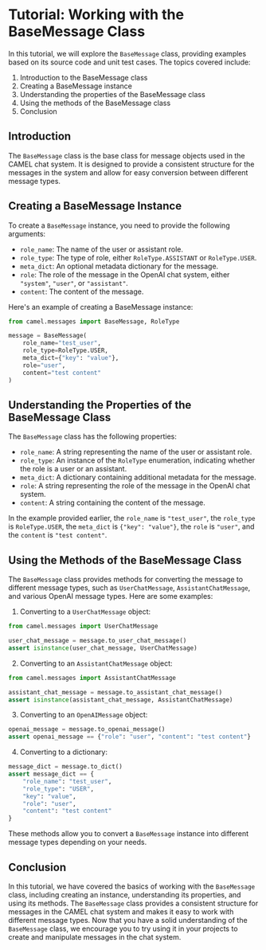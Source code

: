 # Tutorial: Working with the BaseMessage Class

In this tutorial, we will explore the `BaseMessage` class, providing examples based on its source code and unit test cases. The topics covered include:

1. Introduction to the BaseMessage class
2. Creating a BaseMessage instance
3. Understanding the properties of the BaseMessage class
4. Using the methods of the BaseMessage class
5. Conclusion

## Introduction

The `BaseMessage` class is the base class for message objects used in the CAMEL chat system. It is designed to provide a consistent structure for the messages in the system and allow for easy conversion between different message types.

## Creating a BaseMessage Instance

To create a `BaseMessage` instance, you need to provide the following arguments:

- `role_name`: The name of the user or assistant role.
- `role_type`: The type of role, either `RoleType.ASSISTANT` or `RoleType.USER`.
- `meta_dict`: An optional metadata dictionary for the message.
- `role`: The role of the message in the OpenAI chat system, either `"system"`, `"user"`, or `"assistant"`.
- `content`: The content of the message.

Here's an example of creating a BaseMessage instance:

```python
from camel.messages import BaseMessage, RoleType

message = BaseMessage(
    role_name="test_user",
    role_type=RoleType.USER,
    meta_dict={"key": "value"},
    role="user",
    content="test content"
)
```

## Understanding the Properties of the BaseMessage Class

The `BaseMessage` class has the following properties:

- `role_name`: A string representing the name of the user or assistant role.
- `role_type`: An instance of the `RoleType` enumeration, indicating whether the role is a user or an assistant.
- `meta_dict`: A dictionary containing additional metadata for the message.
- `role`: A string representing the role of the message in the OpenAI chat system.
- `content`: A string containing the content of the message.

In the example provided earlier, the `role_name` is `"test_user"`, the `role_type` is `RoleType.USER`, the `meta_dict` is `{"key": "value"}`, the `role` is `"user"`, and the `content` is `"test content"`.

## Using the Methods of the BaseMessage Class

The `BaseMessage` class provides methods for converting the message to different message types, such as `UserChatMessage`, `AssistantChatMessage`, and various OpenAI message types. Here are some examples:

1. Converting to a `UserChatMessage` object:

```python
from camel.messages import UserChatMessage

user_chat_message = message.to_user_chat_message()
assert isinstance(user_chat_message, UserChatMessage)
```

2. Converting to an `AssistantChatMessage` object:

```python
from camel.messages import AssistantChatMessage

assistant_chat_message = message.to_assistant_chat_message()
assert isinstance(assistant_chat_message, AssistantChatMessage)
```

3. Converting to an `OpenAIMessage` object:

```python
openai_message = message.to_openai_message()
assert openai_message == {"role": "user", "content": "test content"}
```

4. Converting to a dictionary:

```python
message_dict = message.to_dict()
assert message_dict == {
    "role_name": "test_user",
    "role_type": "USER",
    "key": "value",
    "role": "user",
    "content": "test content"
}
```

These methods allow you to convert a `BaseMessage` instance into different message types depending on your needs.

## Conclusion

In this tutorial, we have covered the basics of working with the `BaseMessage` class, including creating an instance, understanding its properties, and using its methods. The `BaseMessage` class provides a consistent structure for messages in the CAMEL chat system and makes it easy to work with different message types. Now that you have a solid understanding of the `BaseMessage` class, we encourage you to try using it in your projects to create and manipulate messages in the chat system.